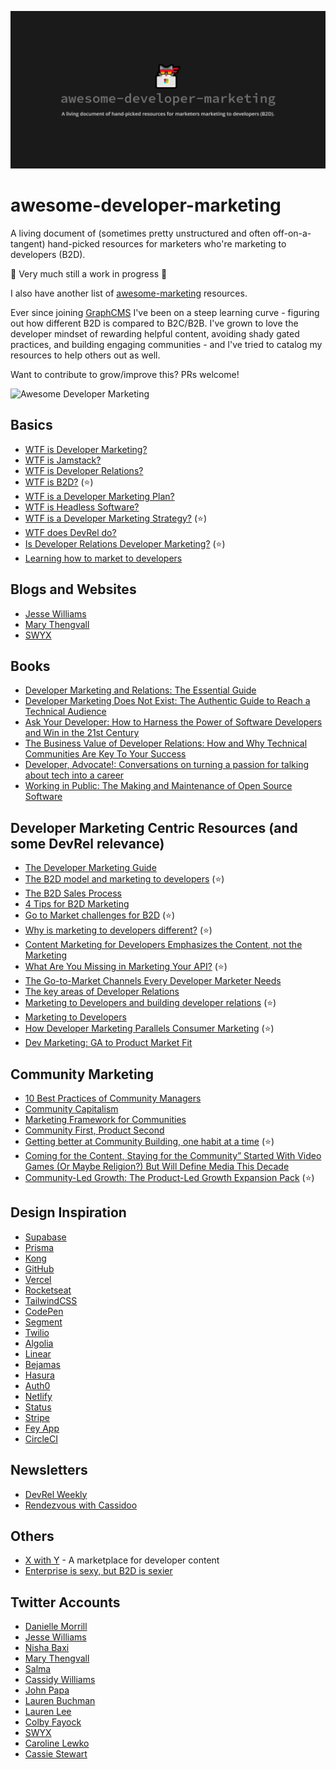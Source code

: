 ![OG](og.png)

# awesome-developer-marketing

A living document of (sometimes pretty unstructured and often off-on-a-tangent) hand-picked resources for marketers who're marketing to developers (B2D).

🚧 Very much still a work in progress 🚧

I also have another list of [awesome-marketing](https://github.com/ronakganatra/awesome-marketing) resources.

Ever since joining [GraphCMS](https://graphcms.com) I've been on a steep learning curve - figuring out how different B2D is compared to B2C/B2B. I've grown to love the developer mindset of rewarding helpful content, avoiding shady gated practices, and building engaging communities - and I've tried to catalog my resources to help others out as well.

Want to contribute to grow/improve this? PRs welcome!

![Awesome Developer Marketing](https://thumbs.gfycat.com/SpectacularImpossibleFlyingfox-max-1mb.gif)

## Basics

- [WTF is Developer Marketing?](https://ironhorse.io/what-is-developer-marketing)
- [WTF is Jamstack?](https://jamstack.org/what-is-jamstack/)
- [WTF is Developer Relations?](https://www.marythengvall.com/blog/2019/5/22/what-is-developer-relations-and-why-should-you-care)
- [WTF is B2D?](https://snipcart.com/blog/b2d-marketing-selling-to-developers) (⭐)
- [WTF is a Developer Marketing Plan?](https://www.datadab.com/blog/developer-marketing/)
- [WTF is Headless Software?](https://techoverflow.net/2019/05/17/what-is-a-headless-program-or-application/)
- [WTF is a Developer Marketing Strategy?](https://www.jesse-williams.com/creating-developer-marketing-strategy) (⭐)
- [WTF does DevRel do?](https://medium.com/google-developers/the-core-competencies-of-developer-relations-f3e1c04c0f5b)
- [Is Developer Relations Developer Marketing?](https://aspleenic.medium.com/developer-relations-and-developer-marketing-they-arent-the-same-thing-35b896159825) (⭐)
- [Learning how to market to developers](https://devada.com/learning-how-market-to-developers/)


## Blogs and Websites

- [Jesse Williams](https://www.jesse-williams.com/)
- [Mary Thengvall](https://www.marythengvall.com/)
- [SWYX](https://www.swyx.io/) 

## Books

- [Developer Marketing and Relations: The Essential Guide](https://www.amazon.com/Developer-Marketing-Relations-Essential-Guide/dp/B08KH3T5TN/ref=sr_1_1)
- [Developer Marketing Does Not Exist: The Authentic Guide to Reach a Technical Audience](https://www.amazon.com/Developer-Marketing-Does-Not-Exist-ebook/dp/B091NK954H/ref=sr_1_4)
- [Ask Your Developer: How to Harness the Power of Software Developers and Win in the 21st Century](https://www.amazon.com/Ask-Your-Developer-Software-Developers/dp/0063018292/ref=sr_1_5)
- [The Business Value of Developer Relations: How and Why Technical Communities Are Key To Your Success](https://www.amazon.com/Business-Value-Developer-Relations-Communities/dp/1484237471/ref=sr_1_13)
- [Developer, Advocate!: Conversations on turning a passion for talking about tech into a career](https://www.amazon.com/Developer-Advocate-Conversations-turning-passion/dp/1789138744/ref=rtpb_5)
- [Working in Public: The Making and Maintenance of Open Source Software](https://www.amazon.com/Working-Public-Making-Maintenance-Software/dp/0578675862/ref=pd_sim_4)

## Developer Marketing Centric Resources (and some DevRel relevance)

- [The Developer Marketing Guide](https://www.devmarketingguide.com/)
- [The B2D model and marketing to developers](https://opensenselabs.com/blog/articles/marketing-developers-b2d) (⭐)
- [The B2D Sales Process](https://manticoreblog.wordpress.com/2017/01/15/b2d-marketing/)
- [4 Tips for B2D Marketing](https://www.linkedin.com/pulse/4-tips-business-to-developer-b2d-marketing-apurva-dave/)
- [Go to Market challenges for B2D](https://tomtunguz.com/b2d-go-to-market/) (⭐)
- [Why is marketing to developers different?](https://developerrelations.com/what-is-b2d-or-developer-marketing) (⭐)
- [Content Marketing for Developers Emphasizes the Content, not the Marketing](https://devada.com/content-vs-marketing-understand-the-difference-to-connect-with-developers/)
- [What Are You Missing in Marketing Your API?](https://devada.com/marketing-your-api/) (⭐)
- [The Go-to-Market Channels Every Developer Marketer Needs](https://devada.com/channels-every-developer-marketer-needs/)
- [The key areas of Developer Relations](https://www.samjulien.com/what-is-developer-relations)
- [Marketing to Developers and building developer relations](https://twitter.com/swyx/status/1367518496326709251) (⭐)
- [Marketing to Developers](https://twitter.com/swyx/status/1361279902889086980)
- [How Developer Marketing Parallels Consumer Marketing](https://tomtunguz.com/developer-and-consumer-marketing-parallels/) (⭐)
- [Dev Marketing: GA to Product Market Fit](https://www.heavybit.com/library/video/dev-marketing-ga-to-product-market-fit/)


## Community Marketing

- [10 Best Practices of Community Managers](https://devada.com/10-best-practices-of-community-managers/)
- [Community Capitalism](https://twitter.com/charlierward/status/1368591361864241157)
- [Marketing Framework for Communities](https://twitter.com/gregisenberg/status/1363174620912885761)
- [Community First, Product Second](https://www.producthunt.com/stories/community-first-product-second)
- [Getting better at Community Building, one habit at a time](https://rosie.land/posts/getting-better-at-community-building-one-tiny-habit-at-a-time) (⭐)
- [Coming for the Content, Staying for the Community” Started With Video Games (Or Maybe Religion?) But Will Define Media This Decade](https://hunterwalk.medium.com/coming-for-the-content-staying-for-the-community-started-with-video-games-or-maybe-religion-5083f3773a2)
- [Community-Led Growth: The Product-Led Growth Expansion Pack](https://corinneriley.medium.com/community-led-growth-the-product-led-growth-expansion-pack-b474ab9a7940) (⭐)


## Design Inspiration

- [Supabase](https://supabase.io/)
- [Prisma](https://www.prisma.io/)
- [Kong](https://konghq.com/)
- [GitHub](https://github.com/home)
- [Vercel](https://vercel.com/home)
- [Rocketseat](https://rocketseat.com.br/)
- [TailwindCSS](https://tailwindcss.com/)
- [CodePen](https://codepen.io/)
- [Segment](https://segment.com/)
- [Twilio](https://twilio.com/)
- [Algolia](https://algolia.com/)
- [Linear](https://linear.app/graphcms)
- [Bejamas](https://bejamas.io/)
- [Hasura](https://hasura.io/)
- [Auth0](https://auth0.com/)
- [Netlify](https://www.netlify.com/)
- [Status](https://status.im/)
- [Stripe](https://stripe.com)
- [Fey App](https://www.feyapp.com/)
- [CircleCI](https://circleci.com/)


## Newsletters

- [DevRel Weekly](https://devrelweekly.com/)
- [Rendezvous with Cassidoo](https://cassidoo.co/newsletter/)

## Others

- [X with Y](https://xwithy.com/) - A marketplace for developer content
- [Enterprise is sexy, but B2D is sexier](https://news.ycombinator.com/item?id=4829229)

## Twitter Accounts

- [Danielle Morrill](https://twitter.com/DanielleMorrill)
- [Jesse Williams](https://twitter.com/FriendsCallMeJW)
- [Nisha Baxi](https://twitter.com/nishers)
- [Mary Thengvall](https://twitter.com/mary_grace)
- [Salma](https://twitter.com/whitep4nth3r)
- [Cassidy Williams](https://twitter.com/cassidoo)
- [John Papa](https://twitter.com/John_Papa)
- [Lauren Buchman](https://twitter.com/LaurenJBuchman)
- [Lauren Lee](https://twitter.com/LoLoCoding)
- [Colby Fayock](https://twitter.com/colbyfayock)
- [SWYX](https://twitter.com/swyx)
- [Caroline Lewko](https://twitter.com/CarolineLewko)
- [Cassie Stewart](https://twitter.com/cassiestewart)

